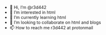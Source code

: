 - 👋 Hi, I’m @r3d442
- 👀 I’m interested in html
- 🌱 I’m currently learning html
- 💞️ I’m looking to collaborate on html and blogs
- 📫 How to reach me r3d442 at protonmail

<!---
r3d442/r3d442 is a ✨ special ✨ repository because its `README.md` (this file) appears on your GitHub profile.
You can click the Preview link to take a look at your changes.
--->
